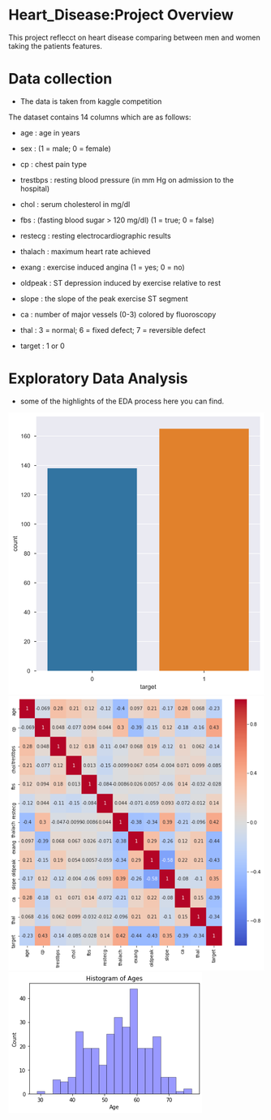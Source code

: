 # Heart_Disease:Project Overview
This project reflecct on heart disease comparing between men and women taking the patients features.

# Data collection
* The data is taken from kaggle competition

The dataset contains 14 columns which are as follows:

* age : age in years

* sex : (1 = male; 0 = female)

* cp : chest pain type
* trestbps : resting blood pressure (in mm Hg on admission to the hospital)
* chol : serum cholesterol in mg/dl
* fbs : (fasting blood sugar > 120 mg/dl) (1 = true; 0 = false)
* restecg : resting electrocardiographic results
* thalach : maximum heart rate achieved
* exang : exercise induced angina (1 = yes; 0 = no)
* oldpeak : ST depression induced by exercise relative to rest
* slope : the slope of the peak exercise ST segment
* ca : number of major vessels (0-3) colored by fluoroscopy
* thal : 3 = normal; 6 = fixed defect; 7 = reversible defect
* target : 1 or 0

# Exploratory Data Analysis
* some of the highlights of the EDA process here you can find.

![](https://github.com/Jyothif/Heart-Disease-/blob/master/Images%20folder/download.svg)![](https://github.com/Jyothif/Heart-Disease-/blob/master/Images%20folder/download%20(1).png)![](https://github.com/Jyothif/Heart-Disease-/blob/master/Images%20folder/download.png)




